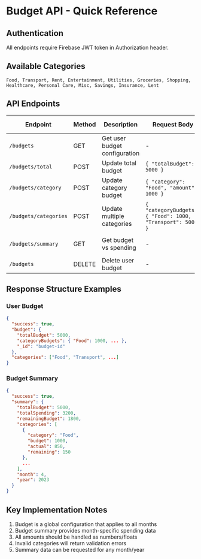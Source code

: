# Budget API - Quick Reference

## Authentication

All endpoints require Firebase JWT token in Authorization header.

## Available Categories

```
Food, Transport, Rent, Entertainment, Utilities, Groceries, Shopping,
Healthcare, Personal Care, Misc, Savings, Insurance, Lent
```

## API Endpoints

| Endpoint              | Method | Description                   | Request Body                                                | Query Params               |
| --------------------- | ------ | ----------------------------- | ----------------------------------------------------------- | -------------------------- |
| `/budgets`            | GET    | Get user budget configuration | -                                                           | -                          |
| `/budgets/total`      | POST   | Update total budget           | `{ "totalBudget": 5000 }`                                   | -                          |
| `/budgets/category`   | POST   | Update category budget        | `{ "category": "Food", "amount": 1000 }`                    | -                          |
| `/budgets/categories` | POST   | Update multiple categories    | `{ "categoryBudgets": { "Food": 1000, "Transport": 500 } }` | -                          |
| `/budgets/summary`    | GET    | Get budget vs spending        | -                                                           | `month`, `year` (optional) |
| `/budgets`            | DELETE | Delete user budget            | -                                                           | -                          |

## Response Structure Examples

### User Budget

```json
{
  "success": true,
  "budget": {
    "totalBudget": 5000,
    "categoryBudgets": { "Food": 1000, ... },
    "_id": "budget-id"
  },
  "categories": ["Food", "Transport", ...]
}
```

### Budget Summary

```json
{
  "success": true,
  "summary": {
    "totalBudget": 5000,
    "totalSpending": 3200,
    "remainingBudget": 1800,
    "categories": [
      {
        "category": "Food",
        "budget": 1000,
        "actual": 850,
        "remaining": 150
      },
      ...
    ],
    "month": 4,
    "year": 2023
  }
}
```

## Key Implementation Notes

1. Budget is a global configuration that applies to all months
2. Budget summary provides month-specific spending data
3. All amounts should be handled as numbers/floats
4. Invalid categories will return validation errors
5. Summary data can be requested for any month/year
